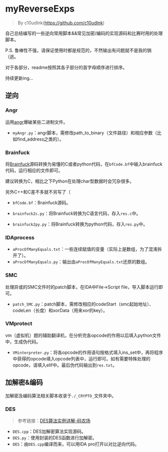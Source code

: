 # myReverseExps

> By c10udlnk(https://github.com/c10udlnk)

自己总结编写的一些逆向常用脚本&&常见加密/编码的实现源码和比赛时用的处理脚本。

P.S. 鲁棒性不强，请保证使用时都是规范的，不然输出有问题就不是我的锅（逃。

对于各部分，readme按照其各子部分的首字母顺序进行排序。

持续更新ing...

## 逆向

### Angr

运用[angr](https://c10udlnk.top/2020/11/11/logFor-Angr-CTF/)爆破某些二进制文件。

- `myAngr.py`：angr脚本，需修改path_to_binary（文件路径）和相应参数（比如find_address之类的）。

### Brainfuck

将[Brainfuck](https://en.wikipedia.org/wiki/Brainfuck)源码转换为易懂的C或者python代码，在`bfCode.bf`中输入brainfuck代码，运行相应的文件即可。

建议转换为C，相比之下Python在处理char型数据时会冗杂很多。

另外C++和C差不多就不另写了（

- `bfCode.bf`：Brainfuck源码。

- `brainfuck2c.py`：将Brainfuck转换为C语言代码，存入`res.c`中。

- `brainfuck2py.py`：将Brainfuck转换为python代码，存入`res.py`中。

### IDAprocess

- `aProcOfManyEquals.txt`：一些连续赋值的变量（实际上是数组，为了混淆拆开了）。
- `aProcOfManyEquals.py`：输出由`aProcOfManyEquals.txt`还原的数组。

### SMC

处理异或的SMC文件时的patch脚本，在IDA中File->Script file，导入脚本运行即可。

- `patch_SMC.py`：patch脚本，需修改相应的codeStart（smc起始地址）、codeLen（长度）和xorData（用来xor的key）。

### VMprotect

vm（虚拟机）题的辅助翻译机，在分析完各opcode的作用以后填入python文件中，生成伪代码。

- `VMinterpreter.py`：将各opcode的作用语句按格式填入ins_set中，再将程序中获得的opcode填入opcode列表中，运行即可。如有需要特殊处理的opcode，请填入elif中。最后伪代码输出到`res.txt`。

## 加解密&编码

加解密及编码算法相关脚本收录于`./_CRYPTO_`文件夹中。

### DES

> 参考链接：[DES算法实例详解-码农场](http://www.hankcs.com/security/des-algorithm-illustrated.html)

- `DES.cpp`：DES加解密算法实现源码。
- `DES.py`：使用封装的DES函数进行加解密。
- `DES`：由`DES.cpp`编译而来，可以用IDA pro打开以对比逆向代码。
